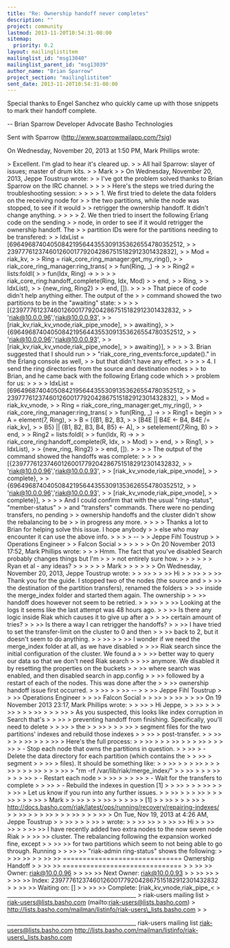 ```yaml
---
title: "Re: Ownership handoff never completes"
description: ""
project: community
lastmod: 2013-11-20T10:54:31-08:00
sitemap:
  priority: 0.2
layout: mailinglistitem
mailinglist_id: "msg13040"
mailinglist_parent_id: "msg13039"
author_name: "Brian Sparrow"
project_section: "mailinglistitem"
sent_date: 2013-11-20T10:54:31-08:00
---
```



Special thanks to Engel Sanchez who quickly came up with those snippets to mark 
their handoff complete. 

-- 
Brian Sparrow
Developer Advocate
Basho Technologies

Sent with Sparrow (http://www.sparrowmailapp.com/?sig)


On Wednesday, November 20, 2013 at 1:50 PM, Mark Phillips wrote:

&gt; Excellent. I'm glad to hear it's cleared up. 
&gt; 
&gt; All hail Sparrow: slayer of issues; master of drum kits. 
&gt; 
&gt; Mark 
&gt; 
&gt; On Wednesday, November 20, 2013, Jeppe Toustrup wrote:
&gt; &gt; I've got the problem solved thanks to Brian Sparrow on the IRC channel.
&gt; &gt; 
&gt; &gt; Here's the steps we tried during the troubleshooting session:
&gt; &gt; 
&gt; &gt; 1. We first tried to delete the data folders on the receiving node for
&gt; &gt; the two partitions, while the node was stopped, to see if it would
&gt; &gt; retrigger the ownership handoff. It didn't change anything.
&gt; &gt; 
&gt; &gt; 2. We then tried to insert the following Erlang code on the sending
&gt; &gt; node, in order to see if it would retrigger the ownership handoff. The
&gt; &gt; partition IDs were for the partitions needing to be transfered:
&gt; &gt; IdxList = [696496874040508421956443553091353626554780352512,
&gt; &gt; 239777612374601260017792042867515182912301432832],
&gt; &gt; Mod = riak\_kv,
&gt; &gt; Ring = riak\_core\_ring\_manager:get\_my\_ring(),
&gt; &gt; riak\_core\_ring\_manager:ring\_trans(
&gt; &gt; fun(Ring, \_) -&gt;
&gt; &gt; Ring2 = lists:foldl(
&gt; &gt; fun(Idx, Ring) -&gt;
&gt; &gt; 
&gt; &gt; riak\_core\_ring:handoff\_complete(Ring, Idx, Mod)
&gt; &gt; end,
&gt; &gt; Ring,
&gt; &gt; IdxList),
&gt; &gt; {new\_ring, Ring2}
&gt; &gt; end, []).
&gt; &gt; 
&gt; &gt; That piece of code didn't help anything either. The output of the
&gt; &gt; command showed the two partitions to be in the "awaiting" state:
&gt; &gt; 
&gt; &gt; [{239777612374601260017792042867515182912301432832,
&gt; &gt; 'riak@10.0.0.96','riak@10.0.0.93',
&gt; &gt; [riak\_kv,riak\_kv\_vnode,riak\_pipe\_vnode],
&gt; &gt; awaiting},
&gt; &gt; {696496874040508421956443553091353626554780352512,
&gt; &gt; 'riak@10.0.0.96','riak@10.0.0.93',
&gt; &gt; [riak\_kv,riak\_kv\_vnode,riak\_pipe\_vnode],
&gt; &gt; awaiting}],
&gt; &gt; 
&gt; &gt; 3. Brian suggested that I should run
&gt; &gt; "riak\_core\_ring\_events:force\_update()." in the Erlang console as well,
&gt; &gt; but that didn't have any effect.
&gt; &gt; 
&gt; &gt; 4. I send the ring directories from the source and destination nodes
&gt; &gt; to Brian, and he came back with the following Erlang code which
&gt; &gt; problem for us:
&gt; &gt; 
&gt; &gt; IdxList = [696496874040508421956443553091353626554780352512,
&gt; &gt; 239777612374601260017792042867515182912301432832],
&gt; &gt; Mod = riak\_kv\_vnode,
&gt; &gt; Ring = riak\_core\_ring\_manager:get\_my\_ring(),
&gt; &gt; riak\_core\_ring\_manager:ring\_trans(
&gt; &gt; fun(Ring, \_) -&gt;
&gt; &gt; Ring1 = begin
&gt; &gt; A = element(7, Ring),
&gt; &gt; B = [{B1, B2, B3,
&gt; &gt; [B4E || B4E &lt;- B4, B4E /= riak\_kv],
&gt; &gt; B5} || {B1, B2, B3, B4, B5} &lt;- A],
&gt; &gt; setelement(7,Ring, B)
&gt; &gt; end,
&gt; &gt; Ring2 = lists:foldl(
&gt; &gt; fun(Idx, R) -&gt;
&gt; &gt; riak\_core\_ring:handoff\_complete(R, Idx, 
&gt; &gt; Mod)
&gt; &gt; end,
&gt; &gt; Ring1,
&gt; &gt; IdxList),
&gt; &gt; {new\_ring, Ring2}
&gt; &gt; end, []).
&gt; &gt; 
&gt; &gt; The output of the command showed the handoffs was complete:
&gt; &gt; 
&gt; &gt; [{239777612374601260017792042867515182912301432832,
&gt; &gt; 'riak@10.0.0.96','riak@10.0.0.93',
&gt; &gt; [riak\_kv\_vnode,riak\_pipe\_vnode],
&gt; &gt; complete},
&gt; &gt; {696496874040508421956443553091353626554780352512,
&gt; &gt; 'riak@10.0.0.96','riak@10.0.0.93',
&gt; &gt; [riak\_kv\_vnode,riak\_pipe\_vnode],
&gt; &gt; complete}],
&gt; &gt; 
&gt; &gt; And I could confirm that with the usual "ring-status", "member-status"
&gt; &gt; and "transfers" commands. There were no pending transfers, no pending
&gt; &gt; ownership handoffs and the cluster didn't show the rebalancing to be
&gt; &gt; in progress any more.
&gt; &gt; 
&gt; &gt; Thanks a lot to Brian for helping solve this issue. I hope anybody
&gt; &gt; else who may encounter it can use the above info.
&gt; &gt; 
&gt; &gt; --
&gt; &gt; Jeppe Fihl Toustrup
&gt; &gt; Operations Engineer
&gt; &gt; Falcon Social
&gt; &gt; 
&gt; &gt; 
&gt; &gt; On 20 November 2013 17:52, Mark Phillips  wrote:
&gt; &gt; &gt; Hmm. The fact that you've disabled Search probably changes things but I'm
&gt; &gt; &gt; not entirely sure how.
&gt; &gt; &gt;
&gt; &gt; &gt; Ryan et al - any ideas?
&gt; &gt; &gt;
&gt; &gt; &gt; Mark
&gt; &gt; &gt;
&gt; &gt; &gt; On Wednesday, November 20, 2013, Jeppe Toustrup wrote:
&gt; &gt; &gt;&gt;
&gt; &gt; &gt;&gt; Hi
&gt; &gt; &gt;&gt;
&gt; &gt; &gt;&gt; Thank you for the guide. I stopped two of the nodes (the source and
&gt; &gt; &gt;&gt; the destination of the partition transfers), renamed the folders
&gt; &gt; &gt;&gt; inside the merge\_index folder and started them again. The ownership
&gt; &gt; &gt;&gt; handoff does however not seem to be retried.
&gt; &gt; &gt;&gt;
&gt; &gt; &gt;&gt; Looking at the logs it seems like the last attempt was 48 hours ago.
&gt; &gt; &gt;&gt; Is there any logic inside Riak which causes it to give up after a
&gt; &gt; &gt;&gt; certain amount of tries?
&gt; &gt; &gt;&gt; Is there a way I can retrigger the handoffs?
&gt; &gt; &gt;&gt; I have tried to set the transfer-limit on the cluster to 0 and then
&gt; &gt; &gt;&gt; back to 2, but it doesn't seem to do anything.
&gt; &gt; &gt;&gt;
&gt; &gt; &gt;&gt; I wonder if we need the merge\_index folder at all, as we have disabled
&gt; &gt; &gt;&gt; Riak search since the initial configuration of the cluster. We found a
&gt; &gt; &gt;&gt; better way to query our data so that we don't need Riak search
&gt; &gt; &gt;&gt; anymore. We disabled it by resetting the properties on the buckets
&gt; &gt; &gt;&gt; where search was enabled, and then disabled search in app.config
&gt; &gt; &gt;&gt; followed by a restart of each of the nodes. This was done after the
&gt; &gt; &gt;&gt; ownership handoff issue first occurred.
&gt; &gt; &gt;&gt;
&gt; &gt; &gt;&gt; --
&gt; &gt; &gt;&gt; Jeppe Fihl Toustrup
&gt; &gt; &gt;&gt; Operations Engineer
&gt; &gt; &gt;&gt; Falcon Social
&gt; &gt; &gt;&gt;
&gt; &gt; &gt;&gt;
&gt; &gt; &gt;&gt; On 19 November 2013 23:17, Mark Phillips  wrote:
&gt; &gt; &gt;&gt; &gt; Hi Jeppe,
&gt; &gt; &gt;&gt; &gt;
&gt; &gt; &gt;&gt; &gt;
&gt; &gt; &gt;&gt; &gt;
&gt; &gt; &gt;&gt; &gt; As you suspected, this looks like index corruption in Search that's
&gt; &gt; &gt;&gt; &gt; preventing handoff from finishing. Specifically, you'll need to delete
&gt; &gt; &gt;&gt; &gt; the
&gt; &gt; &gt;&gt; &gt;
&gt; &gt; &gt;&gt; &gt; segment files for the two partitions' indexes and rebuild those indexes
&gt; &gt; &gt;&gt; &gt; post-transfer.
&gt; &gt; &gt;&gt; &gt;
&gt; &gt; &gt;&gt; &gt;
&gt; &gt; &gt;&gt; &gt; Here's the full process:
&gt; &gt; &gt;&gt; &gt;
&gt; &gt; &gt;&gt; &gt;
&gt; &gt; &gt;&gt; &gt;
&gt; &gt; &gt;&gt; &gt; - Stop each node that owns the partitions in question.
&gt; &gt; &gt;&gt; &gt; - Delete the data directory for each partition (which contains the
&gt; &gt; &gt;&gt; &gt; segment
&gt; &gt; &gt;&gt; &gt; files). It should be something like:
&gt; &gt; &gt;&gt; &gt;
&gt; &gt; &gt;&gt; &gt;
&gt; &gt; &gt;&gt; &gt;
&gt; &gt; &gt;&gt; &gt;
&gt; &gt; &gt;&gt; &gt; "rm -rf /var/lib/riak/merge\_index/"
&gt; &gt; &gt;&gt; &gt;
&gt; &gt; &gt;&gt; &gt;
&gt; &gt; &gt;&gt; &gt; - Restart each node
&gt; &gt; &gt;&gt; &gt;
&gt; &gt; &gt;&gt; &gt; - Wait for the transfers to complete
&gt; &gt; &gt;&gt; &gt; - Rebuild the indexes in question [1]
&gt; &gt; &gt;&gt; &gt;
&gt; &gt; &gt;&gt; &gt;
&gt; &gt; &gt;&gt; &gt; Let us know if you run into any further issues.
&gt; &gt; &gt;&gt; &gt;
&gt; &gt; &gt;&gt; &gt;
&gt; &gt; &gt;&gt; &gt;
&gt; &gt; &gt;&gt; &gt; Mark
&gt; &gt; &gt;&gt; &gt;
&gt; &gt; &gt;&gt; &gt;
&gt; &gt; &gt;&gt; &gt; [1]
&gt; &gt; &gt;&gt; &gt;
&gt; &gt; &gt;&gt; &gt; http://docs.basho.com/riak/latest/ops/running/recovery/repairing-indexes/
&gt; &gt; &gt;&gt; &gt;
&gt; &gt; &gt;&gt; &gt;
&gt; &gt; &gt;&gt; &gt;
&gt; &gt; &gt;&gt; &gt; On Tue, Nov 19, 2013 at 4:26 AM, Jeppe Toustrup 
&gt; &gt; &gt;&gt; &gt; 
&gt; &gt; &gt;&gt; &gt; wrote:
&gt; &gt; &gt;&gt; &gt;&gt;
&gt; &gt; &gt;&gt; &gt;&gt; Hi
&gt; &gt; &gt;&gt; &gt;&gt;
&gt; &gt; &gt;&gt; &gt;&gt; I have recently added two extra nodes to the now seven node Riak
&gt; &gt; &gt;&gt; &gt;&gt; cluster. The rebalancing following the expansion worked fine, except
&gt; &gt; &gt;&gt; &gt;&gt; for two partitions which seem to not being able to go through. Running
&gt; &gt; &gt;&gt; &gt;&gt; "riak-admin ring-status" shows the following:
&gt; &gt; &gt;&gt; &gt;&gt;
&gt; &gt; &gt;&gt; &gt;&gt; ============================== Ownership Handoff
&gt; &gt; &gt;&gt; &gt;&gt; ==============================
&gt; &gt; &gt;&gt; &gt;&gt; Owner: riak@10.0.0.96
&gt; &gt; &gt;&gt; &gt;&gt; Next Owner: riak@10.0.0.93
&gt; &gt; &gt;&gt; &gt;&gt;
&gt; &gt; &gt;&gt; &gt;&gt; Index: 239777612374601260017792042867515182912301432832
&gt; &gt; &gt;&gt; &gt;&gt; Waiting on: []
&gt; &gt; &gt;&gt; &gt;&gt; Complete: [riak\_kv\_vnode,riak\_pipe\_&lt; 
&gt; \_\_\_\_\_\_\_\_\_\_\_\_\_\_\_\_\_\_\_\_\_\_\_\_\_\_\_\_\_\_\_\_\_\_\_\_\_\_\_\_\_\_\_\_\_\_\_
&gt; riak-users mailing list
&gt; riak-users@lists.basho.com (mailto:riak-users@lists.basho.com)
&gt; http://lists.basho.com/mailman/listinfo/riak-users\_lists.basho.com
&gt; 
&gt; 


\_\_\_\_\_\_\_\_\_\_\_\_\_\_\_\_\_\_\_\_\_\_\_\_\_\_\_\_\_\_\_\_\_\_\_\_\_\_\_\_\_\_\_\_\_\_\_
riak-users mailing list
riak-users@lists.basho.com
http://lists.basho.com/mailman/listinfo/riak-users\_lists.basho.com



